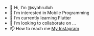 - 👋 Hi, I’m @syahrulloh
- 👀 I’m interested in Mobile Programming
- 🌱 I’m currently learning Flutter
- 💞️ I’m looking to collaborate on ...
- 📫 How to reach me <a href="https://www.instagram.com/arulajeh.id">My Instagram</a>

<!---
syahrulloh/syahrulloh is a ✨ special ✨ repository because its `README.md` (this file) appears on your GitHub profile.
You can click the Preview link to take a look at your changes.
--->
